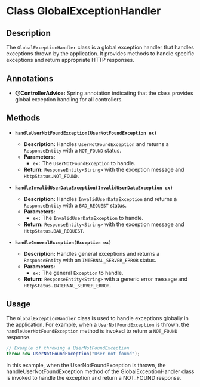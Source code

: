 # Class GlobalExceptionHandler

## Description
The `GlobalExceptionHandler` class is a global exception handler that handles exceptions thrown by the application. It provides methods to handle specific exceptions and return appropriate HTTP responses.

## Annotations

- **@ControllerAdvice:** Spring annotation indicating that the class provides global exception handling for all controllers.

## Methods

- **`handleUserNotFoundException(UserNotFoundException ex)`**
    - **Description:** Handles `UserNotFoundException` and returns a `ResponseEntity` with a `NOT_FOUND` status.
    - **Parameters:**
        - `ex:` The `UserNotFoundException` to handle.
    - **Return:** `ResponseEntity<String>` with the exception message and `HttpStatus.NOT_FOUND`.


- **`handleInvalidUserDataException(InvalidUserDataException ex)`**
    - **Description:** Handles `InvalidUserDataException` and returns a `ResponseEntity` with a `BAD_REQUEST` status.
    - **Parameters:**
        - `ex:` The `InvalidUserDataException` to handle.
    - **Return:** `ResponseEntity<String>` with the exception message and `HttpStatus.BAD_REQUEST`.


- **`handleGeneralException(Exception ex)`**
    - **Description:** Handles general exceptions and returns a `ResponseEntity` with an `INTERNAL_SERVER_ERROR` status.
    - **Parameters:**
        - `ex:` The general `Exception` to handle.
    - **Return:** `ResponseEntity<String>` with a generic error message and `HttpStatus.INTERNAL_SERVER_ERROR`.

## Usage

The `GlobalExceptionHandler` class is used to handle exceptions globally in the application. For example, when a `UserNotFoundException` is thrown, the `handleUserNotFoundException` method is invoked to return a `NOT_FOUND` response.

```java
// Example of throwing a UserNotFoundException
throw new UserNotFoundException("User not found");
```

In this example, when the UserNotFoundException is thrown, the handleUserNotFoundException method of the GlobalExceptionHandler class is invoked to handle the exception and return a NOT_FOUND response.